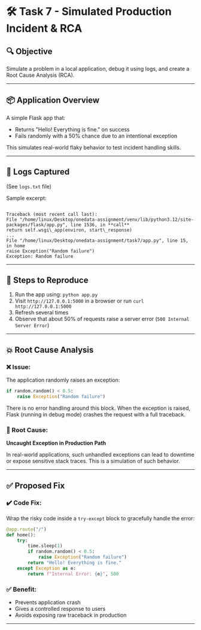 # 🛠️ Task 7 - Simulated Production Incident & RCA

## 🔍 Objective

Simulate a problem in a local application, debug it using logs, and create a Root Cause Analysis (RCA).

---

## 📦 Application Overview

A simple Flask app that:
- Returns "Hello! Everything is fine." on success
- Fails randomly with a 50% chance due to an intentional exception

This simulates real-world flaky behavior to test incident handling skills.

---

## 📄 Logs Captured

(See `logs.txt` file)

Sample excerpt:

```

Traceback (most recent call last):
File "/home/linux/Desktop/onedata-assignment/venv/lib/python3.12/site-packages/flask/app.py", line 1536, in **call**
return self.wsgi\_app(environ, start\_response)
...
File "/home/linux/Desktop/onedata-assignment/task7/app.py", line 15, in home
raise Exception("Random failure")
Exception: Random failure

````

---

## 🔁 Steps to Reproduce

1. Run the app using: `python app.py`
2. Visit `http://127.0.0.1:5000` in a browser or run `curl http://127.0.0.1:5000`
3. Refresh several times
4. Observe that about 50% of requests raise a server error (`500 Internal Server Error`)

---

## 💥 Root Cause Analysis

### ❌ Issue:
The application randomly raises an exception:

```python
if random.random() < 0.5:
    raise Exception("Random failure")
````

There is no error handling around this block. When the exception is raised, Flask (running in debug mode) crashes the request with a full traceback.

### 🎯 Root Cause:

**Uncaught Exception in Production Path**

In real-world applications, such unhandled exceptions can lead to downtime or expose sensitive stack traces. This is a simulation of such behavior.

---

## ✅ Proposed Fix

### ✔️ Code Fix:

Wrap the risky code inside a `try-except` block to gracefully handle the error:

```python
@app.route("/")
def home():
    try:
        time.sleep(1)
        if random.random() < 0.5:
            raise Exception("Random failure")
        return "Hello! Everything is fine."
    except Exception as e:
        return f"Internal Error: {e}", 500
```

### ✅ Benefit:

* Prevents application crash
* Gives a controlled response to users
* Avoids exposing raw traceback in production

---
